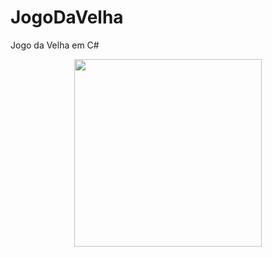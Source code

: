 # JogoDaVelha
Jogo da Velha em C#

<div align="center">
<img src="https://user-images.githubusercontent.com/106406909/178812829-ff096423-fb4f-4688-bf62-55961e5fb34f.png" width="300px" />
</div>

